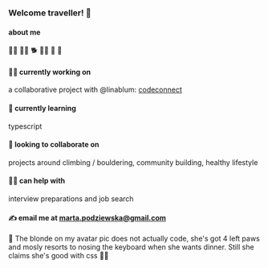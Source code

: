 ### Welcome traveller! 👋

#### about me
:climbing_woman: :woman_technologist: :dog2: :woman_cook: :thread: :dancer:

#### :woman_mechanic: currently working on 
a collaborative project with @linablum: [codeconnect](https://github.com/ma-lina/codeconnect)

#### 🌱 currently learning 
typescript

#### :handshake: looking to collaborate on 
projects around climbing / bouldering, community building, healthy lifestyle

#### :genie_woman: can help with 
interview preparations and job search

#### :writing_hand: email me at marta.podziewska@gmail.com

:eyes: The blonde on my avatar pic does not actually code, she's got 4 left paws and mosly resorts to nosing the keyboard when she wants dinner. Still she claims she's good with css :woman_shrugging:

